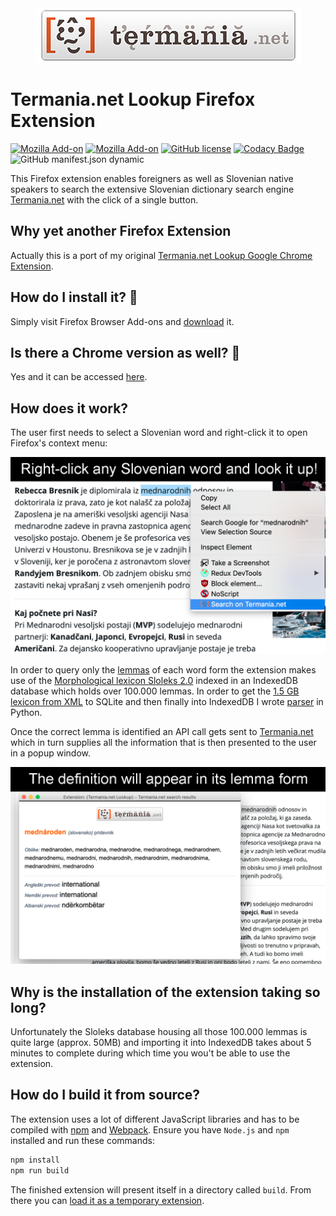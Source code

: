 <div align="center">
    <a href="https://www.termania.net" target="_blank">
        <img width="425" height="87" src="src/images/logo_large.png">
    </a>
</div>

# Termania.net Lookup Firefox Extension

[![Mozilla Add-on](https://img.shields.io/amo/v/termania-net-lookup)][2]
[![Mozilla Add-on](https://img.shields.io/amo/users/termania-net-lookup)][2]
[![GitHub license](https://img.shields.io/github/license/techouse/termania-firefox-extension)](https://github.com/techouse/termania-firefox-extension/blob/master/LICENSE)
[![Codacy Badge](https://api.codacy.com/project/badge/Grade/72f7d4de02be4536bc96c5bc5b06c9a6)](https://www.codacy.com/manual/techouse/termania-firefox-extension?utm_source=github.com&amp;utm_medium=referral&amp;utm_content=techouse/termania-firefox-extension&amp;utm_campaign=Badge_Grade)
![GitHub manifest.json dynamic](https://img.shields.io/github/manifest-json/permissions/techouse/termania-firefox-extension)

This Firefox extension enables foreigners as well as Slovenian native speakers to search the extensive Slovenian
dictionary search engine [Termania.net][0] with the click of a single button.

## Why yet another Firefox Extension
Actually this is a port of my original [Termania.net Lookup Google Chrome Extension](https://github.com/techouse/termania-chrome-extension).

## How do I install it? :rocket:
Simply visit Firefox Browser Add-ons and [download](https://addons.mozilla.org/en-US/firefox/addon/termania-net-lookup/) it.

## Is there a Chrome version as well? :crystal_ball:
Yes and it can be accessed [here][3].

## How does it work?
The user first needs to select a Slovenian word and right-click it to open Firefox's context menu:

![Context menu](screenshots/context.png)

In order to query only the [lemmas][1] of each word form the extension makes use of the
[Morphological lexicon Sloleks 2.0](http://eng.slovenscina.eu/sloleks/opis) indexed in an IndexedDB database
which holds over 100.000 lemmas.
In order to get the [1.5 GB lexicon from XML](https://www.clarin.si/repository/xmlui/handle/11356/1230) to SQLite and
then finally into IndexedDB I wrote [parser](https://github.com/techouse/sloleks-parser) in Python.

Once the correct lemma is identified an API call gets sent to [Termania.net][0]
which in turn supplies all the information that is then presented to the user in a popup window.

![Results](screenshots/result.png)

## Why is the installation of the extension taking so long?
Unfortunately the Sloleks database housing all those 100.000 lemmas is quite large (approx. 50MB)
and importing it into IndexedDB takes about 5 minutes to complete during which time you wou't be
able to use the extension.

## How do I build it from source?
The extension uses a lot of different JavaScript libraries and has to be compiled with [npm](https://nodejs.org/en/)
and [Webpack](https://webpack.js.org). Ensure you have `Node.js` and `npm` installed and run these commands:

```bash
npm install
npm run build
```

The finished extension will present itself in a directory called `build`. From there you can
[load it as a temporary extension](https://extensionworkshop.com/documentation/develop/temporary-installation-in-firefox/).

[0]: https://www.termania.net
[1]: https://en.wikipedia.org/wiki/Lemma_(morphology)
[2]: https://addons.mozilla.org/en-US/firefox/addon/termania-net-lookup/
[3]: https://chrome.google.com/webstore/detail/termanianet-lookup/glpefieanjalchgipjpafmhljaedgndf
